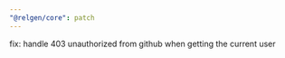 ```yaml
---
"@relgen/core": patch
---
```


fix: handle 403 unauthorized from github when getting the current user
